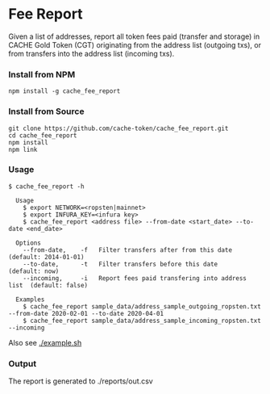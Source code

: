 # Fee Report

Given a list of addresses, report all token fees paid (transfer and storage) in CACHE Gold Token (CGT) originating from the address list (outgoing txs), or from transfers into the address list (incoming txs).

### Install from NPM

```
npm install -g cache_fee_report
```

### Install from Source
```
git clone https://github.com/cache-token/cache_fee_report.git
cd cache_fee_report
npm install
npm link
```

### Usage
```
$ cache_fee_report -h

  Usage
    $ export NETWORK=<ropsten|mainnet>
    $ export INFURA_KEY=<infura key>
    $ cache_fee_report <address file> --from-date <start_date> --to-date <end_date>

  Options
    --from-date,    -f   Filter transfers after from this date           (default: 2014-01-01)
    --to-date,      -t   Filter transfers before this date               (default: now)
    --incoming,     -i   Report fees paid transfering into address list  (default: false)

  Examples
    $ cache_fee_report sample_data/address_sample_outgoing_ropsten.txt --from-date 2020-02-01 --to-date 2020-04-01
    $ cache_fee_report sample_data/address_sample_incoming_ropsten.txt --incoming
```

Also see [./example.sh](./example.sh)

### Output

The report is generated to ./reports/out.csv
